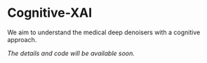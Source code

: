 # Cognitive-XAI

We aim to understand the medical deep denoisers with a cognitive approach.

_The details and code will be available soon._
